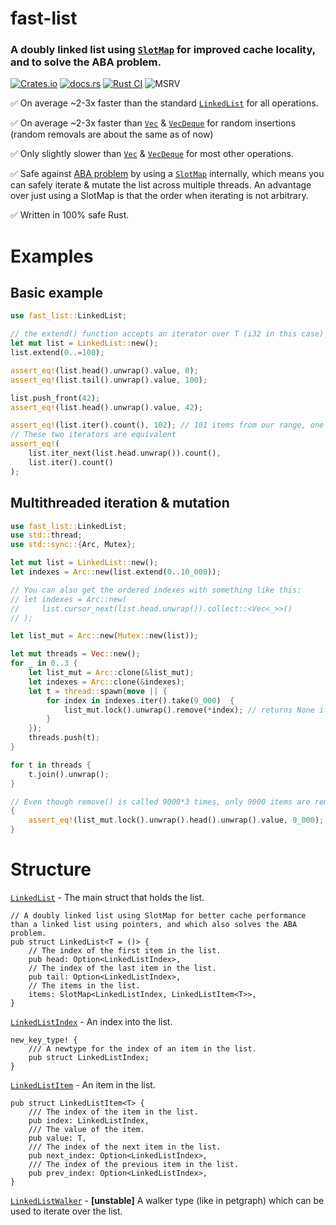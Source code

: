 fast-list
=========
### A doubly linked list using [`SlotMap`] for improved cache locality, and to solve the ABA problem.

[![Crates.io][crates-badge]][crates-url]
[![docs.rs][docsrs-badge]][docsrs-url]
[![Rust CI](https://github.com/henke443/fast-list/actions/workflows/rust-ci.yml/badge.svg)](https://github.com/henke443/fast-list/actions/workflows/rust-ci.yml)
![MSRV][msrv-badge]


✅ On average ~2-3x faster than the standard [`LinkedList`](https://doc.rust-lang.org/std/collections/struct.LinkedList.html) for all operations.

✅ On average ~2-3x faster than [`Vec`] & [`VecDeque`] for random insertions (random removals are about the same as of now)

✅ Only slightly slower than [`Vec`] & [`VecDeque`] for most other operations.

✅ Safe against [ABA problem] by using a [`SlotMap`] internally, which means you can safely iterate & mutate the list across multiple threads. An advantage over just using a SlotMap is that the order when iterating is not arbitrary.

✅ Written in 100% safe Rust.

[ABA problem]: https://en.wikipedia.org/wiki/ABA_problem
[`SlotMap`]: https://docs.rs/slotmap/latest/slotmap/index.html
[`Vec`]: https://doc.rust-lang.org/std/vec/struct.Vec.html
[`VecDeque`]: https://doc.rust-lang.org/std/collections/struct.VecDeque.html

# Examples

## Basic example 
```rust
use fast_list::LinkedList;

// the extend() function accepts an iterator over T (i32 in this case)
let mut list = LinkedList::new();
list.extend(0..=100);

assert_eq!(list.head().unwrap().value, 0);
assert_eq!(list.tail().unwrap().value, 100);

list.push_front(42);
assert_eq!(list.head().unwrap().value, 42);

assert_eq!(list.iter().count(), 102); // 101 items from our range, one item from push_back
// These two iterators are equivalent
assert_eq!(
    list.iter_next(list.head.unwrap()).count(), 
    list.iter().count()
);
```

## Multithreaded iteration & mutation

```rust
use fast_list::LinkedList;
use std::thread;
use std::sync::{Arc, Mutex};

let mut list = LinkedList::new();
let indexes = Arc::new(list.extend(0..10_000));

// You can also get the ordered indexes with something like this:
// let indexes = Arc::new(
//     list.cursor_next(list.head.unwrap()).collect::<Vec<_>>()
// );

let list_mut = Arc::new(Mutex::new(list));

let mut threads = Vec::new();
for _ in 0..3 {
    let list_mut = Arc::clone(&list_mut);
    let indexes = Arc::clone(&indexes);
    let t = thread::spawn(move || {
        for index in indexes.iter().take(9_000)  {
            list_mut.lock().unwrap().remove(*index); // returns None if the index does not exist
        }
    });
    threads.push(t);
}

for t in threads {
    t.join().unwrap();
}

// Even though remove() is called 9000*3 times, only 9000 items are removed.
{
    assert_eq!(list_mut.lock().unwrap().head().unwrap().value, 9_000);
}

```


# Structure

 [`LinkedList`] - The main struct that holds the list.
```rust,ignore
// A doubly linked list using SlotMap for better cache performance than a linked list using pointers, and which also solves the ABA problem.
pub struct LinkedList<T = ()> {
    // The index of the first item in the list.
    pub head: Option<LinkedListIndex>,
    // The index of the last item in the list.
    pub tail: Option<LinkedListIndex>,
    // The items in the list.
    items: SlotMap<LinkedListIndex, LinkedListItem<T>>,
}
```

[`LinkedListIndex`] - An index into the list.
```rust,ignore
new_key_type! {
    /// A newtype for the index of an item in the list.
    pub struct LinkedListIndex;
}
```
 [`LinkedListItem`] - An item in the list.

```rust,ignore
pub struct LinkedListItem<T> {
    /// The index of the item in the list.
    pub index: LinkedListIndex,
    /// The value of the item.
    pub value: T,
    /// The index of the next item in the list.
    pub next_index: Option<LinkedListIndex>,
    /// The index of the previous item in the list.
    pub prev_index: Option<LinkedListIndex>,
}
```

 [`LinkedListWalker`] - **\[unstable\]** A walker type (like in petgraph) which can be used to iterate over the list.

[`LinkedListItem`]: https://docs.rs/fast_list/latest/fast_list/struct.LinkedListItem.html
[`LinkedList`]: https://docs.rs/fast_list/latest/fast_list/struct.LinkedList.html
[`LinkedListIndex`]: https://docs.rs/fast_list/latest/fast_list/struct.LinkedListIndex.html
[`LinkedListWalker`]: https://docs.rs/fast_list/latest/fast_list/struct.LinkedListWalker.html

[API documentation]: https://docs.rs/fast-list/
[docsrs-badge]: https://img.shields.io/docsrs/fast-list
[docsrs-url]: https://docs.rs/fast-list/latest/fast_list
[crates-badge]: https://img.shields.io/crates/v/fast-list.svg
[crates-url]: https://crates.io/crates/fast-list
[msrv-badge]: https://img.shields.io/badge/rustc-1.65+-blue.svg
[RELEASES]: RELEASES.rst
